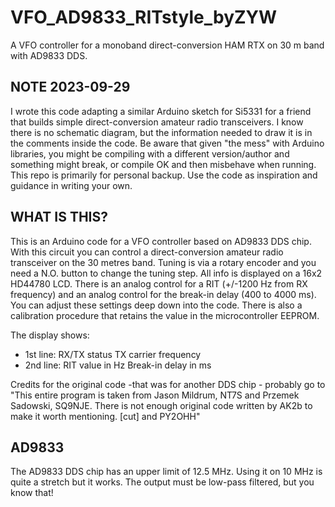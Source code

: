 # VFO_AD9833_RITstyle_byZYW
A VFO controller for a monoband direct-conversion HAM RTX on 30 m band with AD9833 DDS. 

## NOTE 2023-09-29
I wrote this code adapting a similar Arduino sketch for Si5331 for a friend that builds simple direct-conversion amateur radio transceivers. I know there is no schematic diagram, but the information needed to draw it is in the comments inside the code. Be aware that given "the mess" with Arduino libraries, you might be compiling with a different version/author and something might break, or compile OK and then misbehave when running.
This repo is primarily for personal backup. Use the code as inspiration and guidance in writing your own.

 ## WHAT IS THIS?
 
   This is an Arduino code for a VFO controller based on AD9833 DDS chip.
   With this circuit you can control a direct-conversion amateur radio
   transceiver on the 30 metres band.
   Tuning is via a rotary encoder and you need a N.O. button to change the
   tuning step. All info is displayed on a 16x2 HD44780 LCD.
   There is an analog control for a RIT (+/-1200 Hz from RX frequency) and
   an analog control for the break-in delay (400 to 4000 ms). You can adjust
   these settings deep down into the code.
   There is also a calibration procedure that retains the value in the microcontroller
   EEPROM.
   
   The display shows:
  * 1st line: RX/TX status  TX carrier frequency
  * 2nd line: RIT value in Hz   Break-in delay in ms
   

Credits for the original code -that was for another DDS chip - probably go to
"This entire program is taken from Jason Mildrum, NT7S and Przemek Sadowski, SQ9NJE.
  There is not enough original code written by AK2b to make it worth mentioning.
  [cut]
  and PY2OHH"

## AD9833
The AD9833 DDS chip has an upper limit of 12.5 MHz. Using it on 10 MHz is quite a stretch but it works. The output must be low-pass filtered, but you know that!
